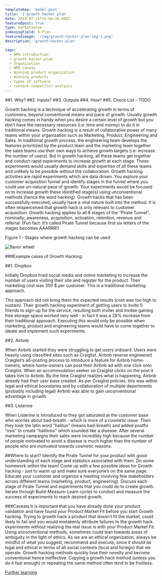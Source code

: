 ```yaml
---
templateKey: 'model-post'
title: '1-growth hacker plan'
date: 2019-07-25T15:04:10.000Z
featuredpost: true
type: marketSense
indexingField: 8-Plan
featuredimage: '/img/growth-hacker-plan-img-1.png'
description: 'growth-hacker-plan'

tags:
  - WPO introduction
  - growth-hacker-plan
  - Organization
  - WPO canvas
  - Winning product organization
  - Winning products
  - types of software
  - context-competitor-analysis
---
```

##1. Why?
##2. Inputs?
##3. Outputs
##4. How?
##5. Check List - TODO


Growth hacking is a technique of accelerating growth in terms of customers, beyond conventional means and pace of growth.
Usually growth hacking comes in handy when you desire a certain level of growth but you don’t have the necessary resources (i.e: time and money) to do it in traditional means.
Growth hacking is a result of collaborative power of many teams within your organization such as Marketing, Product, Engineering and Sales.
In traditional growth process, the engineering team develops the features prioritized by the product team and the marketing team together the sales teams use their own ways to achieve growth targets (i.e: increase the number of users). But in growth hacking, all these teams get together and conduct rapid experiments to increase growth at each stage. These experiments would usually demand skills and expertise of all these teams and unlikely to be possible without the collaboration.
Growth hacking activities are rapid experiments which are data driven. You explore your customer acquisition funnel and identify stages in the funnel where you could use un-natural pace of growth. Your experiments would be focused on to increase growth these identified stage(s) using unconventional methods (hence the word hacking).
Growth hacks that has been successfully executed, usually have a viral nature built into the method.
It is often misperceived that growth hack is only relevant to customer acquisition. Growth hacking applies to all 6 stages of the “Pirate Tunnel”, nominally; awareness, acquisition, activation, retention, revenue and referral. (Fun fact: It’s called Pirate Tunnel because first six letters of the stages becomes AAARRR!)




Figure 1 - Stages where growth hacking can be used

 ![flavor wheel](/img/growth-hacker-plan-img-1.png)

###Example cases of Growth Hacking: 

##1. Dropbox

Initially Dropbox tried social media and online marketing to increase the number of users visiting their site and register for the product. Their marketing cost was 350 $ per customer. This is a traditional marketing approach.

This approach did not bring them the expected results (cost was too high to sustain). Their growth hacking experiment of getting users to invite 5 friends to sign-up for the service, resulting both inviter and invitee gaining free storage space worked very well - in fact it was a 28% increase from their traditional approach. Executing this would only be possible when marketing, product and engineering teams would have to come together to ideate and implement such experiments.



##2. Airbnb

When Airbnb started they were struggling to get users onboard. Users were heavily using classified sites such as Craiglist. Airbnb reverse engineered Craiglist’s ad-posting process to introduce a feature for Airbnb home-owners, where home-owners can post their Airbnb ad with one click onto Craiglist. When an accommodation seeker on Craiglist clicks on the post it takes him to Airbnb. By the time Craiglist realizes what is happening, Airbnb already had their user base created. As per Craiglist policies, this was within legal and ethical boundaries and by collaboration of multiple departments (probably including legal) Airbnb was able to gain unconventional advantage in growth.



##3. Listerine

When Listerine is introduced to they got saturated at the customer base who worries about bad-breath - which is more of a cosmetic issue. Then they took the latin word “halitus” (means bad-breath) and added postfix “osis” to create “halitosis” which sounded like a disease. After several marketing campaigns their sales were incredibly high because the number of people motivated to avoid a disease is much higher than the number of people who are motivated towards cosmetic reasons.











##Where to start?
Identify the Pirate Tunnel for your product with good understanding of each stage and statistics associated with them.
Do some homework within the team! Come up with a few possible ideas for Growth hacking - just to warm up and make sure everyone’s on the same page.
Educate your customer and organize a meeting involving few stakeholders across different teams (marketing, product, engineering).
Discuss each stage of Pirate Tunnel and experiments that you could do to create growth.
Iterate through Build-Measure-Learn cycles to conduct and measure the success of experiments to reach desired growth.




###Caveats
It is important that you have already done your product validation and have found your Product Market Fit before you start Growth hacking. Trying to growth hack a product that doesn’t fit the market, could likely to fail and you would mistakenly attribute failures to the growth hack experiments without realizing the real issue is with your Product Market Fit. 
Using unconventional methods, sometimes could lean towards areas of ambiguity in the light of ethics. As we are an ethical organization, always be mindful of what you suggest, recommend and execute, since it should be legal and ethical in terms of all social contexts (local and foriegn) that we operate.
Growth hacking methods quickly lose their novelty and become conventional hence ineffective. Copying a growth hack method (unless you do it fast enough) or repeating the same method often tend to be fruitless.


[Further learning](https://www.youtube.com/watch?v=ajccEoAhfmc)